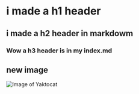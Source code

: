 # i made a h1 header
## i made a h2 header in markdowm
### Wow a h3 header is in my index.md


## new image 
![Image of Yaktocat](https://octodex.github.com/images/yaktocat.png)
